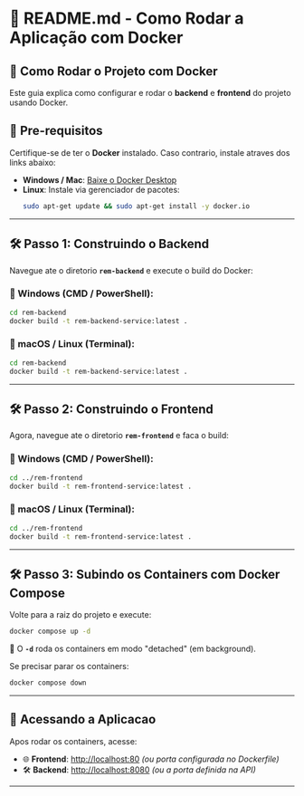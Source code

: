 # 📜 README.md - Como Rodar a Aplicação com Docker

## 🚀 Como Rodar o Projeto com Docker

Este guia explica como configurar e rodar o **backend** e **frontend** do projeto usando Docker.

## 📌 **Pre-requisitos**
Certifique-se de ter o **Docker** instalado. Caso contrario, instale atraves dos links abaixo:

- **Windows / Mac**: [Baixe o Docker Desktop](https://www.docker.com/products/docker-desktop/)
- **Linux**: Instale via gerenciador de pacotes:
  ```sh
  sudo apt-get update && sudo apt-get install -y docker.io
  ```

---

## 🛠️ **Passo 1: Construindo o Backend**
Navegue ate o diretorio **`rem-backend`** e execute o build do Docker:

### 🔹 Windows (CMD / PowerShell):
```sh
cd rem-backend
docker build -t rem-backend-service:latest .
```

### 🔹 macOS / Linux (Terminal):
```sh
cd rem-backend
docker build -t rem-backend-service:latest .
```

---

## 🛠️ **Passo 2: Construindo o Frontend**
Agora, navegue ate o diretorio **`rem-frontend`** e faca o build:

### 🔹 Windows (CMD / PowerShell):
```sh
cd ../rem-frontend
docker build -t rem-frontend-service:latest .
```

### 🔹 macOS / Linux (Terminal):
```sh
cd ../rem-frontend
docker build -t rem-frontend-service:latest .
```

---

## 🛠️ **Passo 3: Subindo os Containers com Docker Compose**
Volte para a raiz do projeto e execute:

```sh
docker compose up -d
```
🔹 O **`-d`** roda os containers em modo "detached" (em background).  

Se precisar parar os containers:  
```sh
docker compose down
```

---

## 🎯 **Acessando a Aplicacao**
Apos rodar os containers, acesse:
- 🌐 **Frontend**: [http://localhost:80](http://localhost:80) *(ou porta configurada no Dockerfile)*
- 🛠️ **Backend**: [http://localhost:8080](http://localhost:8080) *(ou a porta definida na API)*

---


